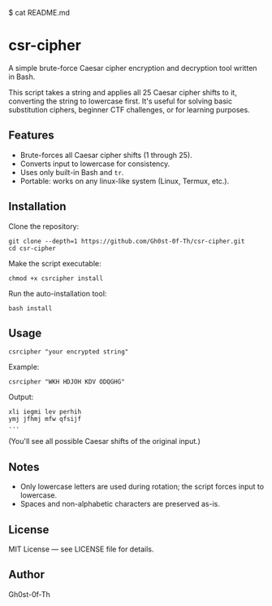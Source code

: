 $ cat README.md
# csr-cipher

A simple brute-force Caesar cipher encryption and decryption tool written in Bash.

This script takes a string and applies all 25 Caesar cipher shifts to it, converting the string to lowercase first. It's useful for solving basic substitution ciphers, beginner CTF challenges, or for learning purposes.

## Features

- Brute-forces all Caesar cipher shifts (1 through 25).
- Converts input to lowercase for consistency.
- Uses only built-in Bash and `tr`.
- Portable: works on any linux-like system (Linux, Termux, etc.).

## Installation

Clone the repository:

    git clone --depth=1 https://github.com/Gh0st-0f-Th/csr-cipher.git
    cd csr-cipher

Make the script executable:

    chmod +x csrcipher install

Run the auto-installation tool:

    bash install

## Usage

    csrcipher "your encrypted string"

Example:

    csrcipher "WKH HDJOH KDV ODQGHG"

Output:

    xli iegmi lev perhih
    ymj jfhmj mfw qfsijf
    ...

(You'll see all possible Caesar shifts of the original input.)

## Notes

- Only lowercase letters are used during rotation; the script forces input to lowercase.
- Spaces and non-alphabetic characters are preserved as-is.

## License

MIT License — see LICENSE file for details.

## Author

Gh0st-0f-Th
